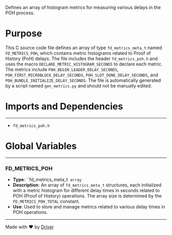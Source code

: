 <!--------------------------------------------------------------------------------->
<!-- IMPORTANT: This file is auto-generated by Driver (https://driver.ai). -------->
<!-- Manual edits may be overwritten on future commits. --------------------------->
<!--------------------------------------------------------------------------------->

Defines an array of histogram metrics for measuring various delays in the POH process.

# Purpose
This C source code file defines an array of type `fd_metrics_meta_t` named `FD_METRICS_POH`, which contains metric histograms related to Proof of History (PoH) delays. The file includes the header `fd_metrics_poh.h` and uses the macro `DECLARE_METRIC_HISTOGRAM_SECONDS` to declare each metric. The metrics include `POH_BEGIN_LEADER_DELAY_SECONDS`, `POH_FIRST_MICROBLOCK_DELAY_SECONDS`, `POH_SLOT_DONE_DELAY_SECONDS`, and `POH_BUNDLE_INITIALIZE_DELAY_SECONDS`. The file is automatically generated by a script named `gen_metrics.py` and should not be manually edited.
# Imports and Dependencies

---
- `fd_metrics_poh.h`


# Global Variables

---
### FD\_METRICS\_POH
- **Type**: ``fd_metrics_meta_t` array`
- **Description**: An array of `fd_metrics_meta_t` structures, each initialized with a metric histogram for different delay times in seconds related to POH (Proof of History) operations. The array size is determined by the `FD_METRICS_POH_TOTAL` constant.
- **Use**: Used to store and manage metrics related to various delay times in POH operations.



---
Made with ❤️ by [Driver](https://www.driver.ai/)